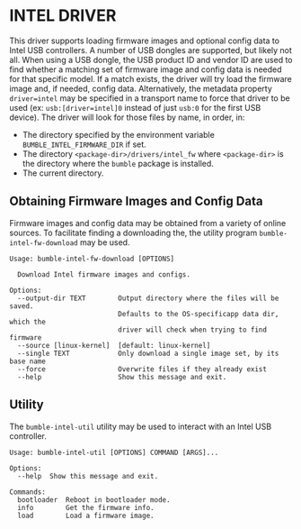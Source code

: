 INTEL DRIVER
==============

This driver supports loading firmware images and optional config data to
Intel USB controllers.
A number of USB dongles are supported, but likely not all.
When using a USB dongle, the USB product ID and vendor ID are used
to find whether a matching set of firmware image and config data
is needed for that specific model. If a match exists, the driver will try
load the firmware image and, if needed, config data.
Alternatively, the metadata property ``driver=intel`` may be specified in a transport
name to force that driver to be used (ex: ``usb:[driver=intel]0`` instead of just
``usb:0`` for the first USB device).
The driver will look for those files by name, in order, in:

  * The directory specified by the environment variable `BUMBLE_INTEL_FIRMWARE_DIR`
    if set.
  * The directory `<package-dir>/drivers/intel_fw` where `<package-dir>` is the directory
    where the `bumble` package is installed.
  * The current directory.


Obtaining Firmware Images and Config Data
-----------------------------------------

Firmware images and config data may be obtained from a variety of online
sources.
To facilitate finding a downloading the, the utility program `bumble-intel-fw-download`
may be used.

```
Usage: bumble-intel-fw-download [OPTIONS]

  Download Intel firmware images and configs.

Options:
  --output-dir TEXT        Output directory where the files will be saved.
                           Defaults to the OS-specificapp data dir, which the
                           driver will check when trying to find firmware
  --source [linux-kernel]  [default: linux-kernel]
  --single TEXT            Only download a single image set, by its base name
  --force                  Overwrite files if they already exist
  --help                   Show this message and exit.
```

Utility
-------

The `bumble-intel-util` utility may be used to interact with an Intel USB controller.

```
Usage: bumble-intel-util [OPTIONS] COMMAND [ARGS]...

Options:
  --help  Show this message and exit.

Commands:
  bootloader  Reboot in bootloader mode.
  info        Get the firmware info.
  load        Load a firmware image.
```